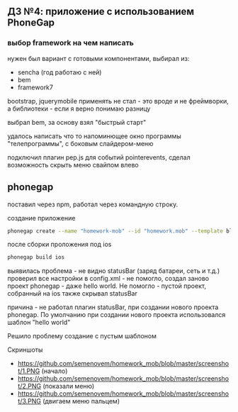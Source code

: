 ДЗ №4: приложение с использованием PhoneGap
-----

### выбор framework на чем написать 
нужен был вариант с готовыми компонентами, выбирал из:
- sencha (год работаю с ней)
- bem
- framework7

bootstrap, jquerymobile применять не стал - это вроде и не фреймворки, а библиотеки - если я верно понимаю разницу

выбрал bem, за основу взял "быстрый старт"

удалось написать что то напоминющее окно программы "телепрограммы", с боковым слайдером-меню

подключил плагин pep.js для событий pointerevents, сделал возможность скрыть меню свайпом влево


phonegap
-----
поставил через npm, работал через командную строку.


создание приложение 

```sh
phonegap create --name "homework-mob" --id "homework.mob" --template blank homework-mob
```


после сборки проложения под ios
```sh
phonegap build ios
```

выявилась проблема - не видно statusBar (заряд батареи, сеть и т.д.)
проверил все настройки в config.xml - не помогло, создал заново проект phonegap - даже hello world. Не помогло - пустой проект, собранный на ios также скрывал statusBar

причина - не работал плагин  statusBar, при создании нового проекта phonegap. По умолчанию при создании нового проекта использовался шаблон "hello world" 

Решило проблему создание с пустым шаблоном

Скриншоты
- https://github.com/semenovem/homework_mob/blob/master/screenshot/1.PNG  (начало)
- https://github.com/semenovem/homework_mob/blob/master/screenshot/2.PNG  (показали меню)
- https://github.com/semenovem/homework_mob/blob/master/screenshot/3.PNG  (двигаем меню пальцем)


